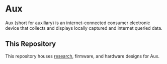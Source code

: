 # Aux
Aux (short for auxiliary) is an internet-connected consumer electronic device that collects and displays locally captured and internet queried data.

## This Repository
This repository houses [research](research/), firmware, and hardware designs for Aux.